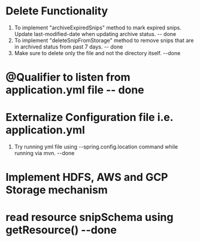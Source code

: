 # Delete Functionality
1. To implement "archiveExpiredSnips" method to mark expired snips.
  Update last-modified-date when updating archive status. -- done
2. To implement "deleteSnipFromStorage" method to remove snips that are in archived status from past 7 days. -- done
3. Make sure to delete only the file and not the directory itself. --done

# @Qualifier to listen from application.yml file -- done

# Externalize Configuration file i.e. application.yml
1. Try running yml file using --spring.config.location command while running via mvn. --done

# Implement HDFS, AWS and GCP Storage mechanism

# read resource snipSchema using getResource() --done